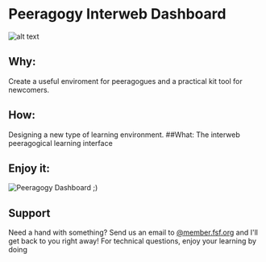 # Peeragogy Interweb Dashboard 

![alt text](https://cloud.githubusercontent.com/assets/3668236/8311012/c1e3dfd8-19d3-11e5-9c7e-81c7c1c5033d.jpg)

## Why: 
Create a useful enviroment for peeragogues and a practical kit tool for newcomers.
## How: 
Designing a new type of learning environment. 
##What: 
The interweb peeragogical learning interface

## Enjoy it:
![Peeragogy Dashboard ;)](http://polr.me/2gs)

## Support
 
Need a hand with something? Send us an email to [@member.fsf.org](mailto:siar@member.fsf.org) and I'll get back to you right away!
For technical questions, enjoy your learning by doing 
